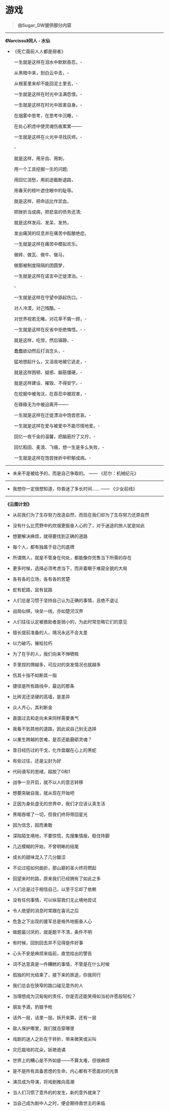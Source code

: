# 游戏

 > **由Sugar_DW提供部分内容**

---

**《Narcissu》同人 - 水仙**
　　
*   《死亡面前人人都是弱者》

　　一生就是这样在泪水中默默吞忍。-

　　从黑暗中来，到白云中去，-

　　从根茎里来却不能回泥土里去，-

　　一生就是这样在时光中注满怨恨。-

　　一生就是这样在时光中戕害自身。-

　　在烟雾中思考，在思考中沉睡，-

　　在处心积虑中使灵魂伤痕累累——-

　　一生就是这样在火光中寻找灰烬。-

　　-

　　就是这样，用牙齿、用刺，

　　用一个工具挖掘一生的问题;

　　用回忆消愁，用前途截断退路，

　　用春天的枝叶遮住眼中的耻辱。

　　就是这样，把命运比作淤血，

　　把挫折当成病，把悲哀的债务还清;

　　就是这样发闷、发呆、发热，

　　发出痛哭的叹息并在痛苦中酝酿绝症。

　　一生就是这样在痛苦中模拟欢乐。

　　做砖、做瓦、做牛、做马，

　　做那被制度阻隔的团圆梦，

　　一生就是这样在诺言中迁徙漂泊。-

　　-

　　一生就是这样在守望中舔起伤口。-

　　对人冷漠，对己残酷，-

　　对世界视若无睹，对花草不屑一顾，-

　　一生就是这样在反省中拒绝悔悟。- -

　　就是这样，吃惊，然后镇静，-

　　蠢蠢欲动然后打消念头，-

　　猛地想起什么，又沮丧地被它逃走，-

　　就是这样困顿、疑惑、脑筋僵硬。-

　　就是这样建设、摧毁、不得安宁。-

　　在挖掘中被淘汰，在吞忍中被戕害，-

　　在碌碌无为中被迫离开——-

　　一生就是这样在迁徙漂泊中饱尝悲哀。-

　　一生就是这样在爱与被爱中不能尽情地爱。-

　　回忆一夜千金的温馨，把脑筋拧了又拧，-

　　回忆稻田、麦浪、飞蛾，想一生是多么失败，-

　　一生就是这样在饱尝挫折中积郁成病。-

---

* 未来不是被给予的，而是自己争取的。
—— 《尼尔：机械纪元》

---

* 我想你一定很想知道，你昏迷了多长时间……
—— 《少女前线》

---

**《云图计划》**

* 从前我们为了生存努力改造自然，而现在我们却为了生存努力还原自然

* 没有什么比荒野中的炊烟更振奋人心的了，对于迷途的旅人犹是如此

* 想要解决麻烦，就得要找到正确的道路

* 每个人，都有独属于自己的底牌

* 所谓商人，就是不管身在何处，都能像你兜售当下所需的存在

* 更多时候，选择必须考虑当下，而非着眼于难窥全貌的大局

* 各有各的立场，各有各的苦楚

* 蛇有蛇路，鼠有鼠路

* 人们总是习惯于坚持自己认为正确的事情，且绝不退让

* 战局似棋，块垒一线，亦如楚河汉界

* 人们往往认定被救助者是弱小的，为此时常忽略它们的意见

* 擅长提前准备的人，境况永远不会太差

* 以力破巧，摧枯拉朽

* 为了在乎的人，我们向来不惮牺牲

* 手里捏的牌越多，可应对的突发情况也就越多

* 伤其十指不如断其一指

* 捷径是所有路线中，最远的那条

* 比砖泥还坚硬的高墙，是差异

* 众人齐心，其利断金

* 直面过去和走向未来同样需要勇气

* 我看不到其他的道路，因此说自己别无选择

* 以重生跨越的苦难，是否还能磨砺灵魂？

* 昔日经历过的干戈，化作盘踞在心上的黑蛇

* 有些过往，还是尘封为好

* 代码谱写的思绪，超脱了0和1

* 战争一旦开启，就不以人的意志转移

* 想要突破自我，就从现在开始吧

* 正因为身处虚无的世界中，我们才应该认真生活

* 黑暗吞噬了一切，但我们终将带回星光

* 因为信念，因而勇敢

* 深陷陌生境地，不要惊慌，先搜集情报，稳住阵脚

* 几近模糊的开始，不曾明晰的结尾

* 成长的甜味混入了几分酸涩

* 不论过程如何曲折，那山巅的圣火终将燃起

* 回望来时的路，原来我们已经拥有了如此之多

* 人们总是过于相信自己，以至于忘却了依赖

* 没有任何事情，可以纵容我们无止境地尝试

* 令人绝望的消息时常跟在喜讯之后

* 危急之下出现的援军总是格外地振奋人心

* 做题最讨厌的，就是题干不清，条件不明

* 有时候，回到回去并不见得是件好事

* 心头不安是麻烦来临前，直觉给出的警告

* 词不达意真是一件糟糕的事情，不管是在什么时候

* 孤独的时光结束了，接下来的旅途，你我同行

* 我们总会在狭窄的路口碰见意外的人

* 当理想成为沉甸甸的责任，你是否还能笑得如当初许愿般轻松？

* 朋友予酒，豹狼予枪

* 话外一层，话里一层。拆开来算，还有一层

* 敌人保护哪里，我们就击穿哪里

* 戏剧的迷人之处在于转折，带来微笑或尖叫

* 灾厄栽培的花朵，妖艳诡谲

* 世界上的糟心是不外如是——不算太难，但很麻烦

* 是不是所有具备思想的生命，内心都有不愿面对的光景

* 演员成为导演，将戏剧推向高潮

* 当人们习惯了意外的的发生，新的意外就来了

* 当自己成为剧中人之时，便会期待救世主的来临